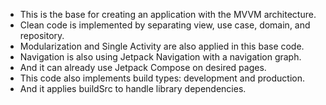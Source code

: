 - This is the base for creating an application with the MVVM architecture. 
- Clean code is implemented by separating view, use case, domain, and repository. 
- Modularization and Single Activity are also applied in this base code. 
- Navigation is also using Jetpack Navigation with a navigation graph. 
- And it can already use Jetpack Compose on desired pages. 
- This code also implements build types: development and production. 
- And it applies buildSrc to handle library dependencies.
